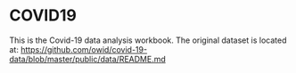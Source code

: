 # COVID19

This is the Covid-19 data analysis workbook. The original dataset is located at: https://github.com/owid/covid-19-data/blob/master/public/data/README.md